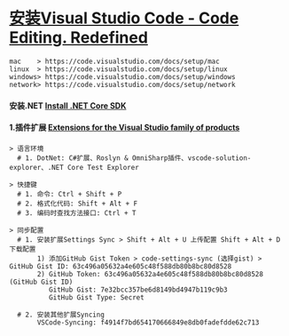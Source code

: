 
# **[安装Visual Studio Code - Code Editing. Redefined](https://github.com/microsoft/vscode)**

~~~
mac    > https://code.visualstudio.com/docs/setup/mac
linux  > https://code.visualstudio.com/docs/setup/linux
windows> https://code.visualstudio.com/docs/setup/windows
network> https://code.visualstudio.com/docs/setup/network
~~~

####   安装.NET  [Install .NET Core SDK](https://www.microsoft.com/net/learn/dotnet/hello-world-tutorial)

####  1.插件扩展 [Extensions for the Visual Studio family of products](https://marketplace.visualstudio.com/vscode)

~~~
> 语言环境
  # 1. DotNet: C#扩展、Roslyn & OmniSharp插件、vscode-solution-explorer、.NET Core Test Explorer

> 快捷键
  # 1. 命令: Ctrl + Shift + P
  # 2. 格式化代码: Shift + Alt + F
  # 3. 编码时查找方法接口: Ctrl + T

> 同步配置
  # 1. 安装扩展Settings Sync > Shift + Alt + U 上传配置 Shift + Alt + D 下载配置
       1) 添加GitHub Gist Token > code-settings-sync (选择gist) > GitHub Gist ID: 63c496a05632a4e605c48f588db80b8bc80d8528
       2) GitHub Token: 63c496a05632a4e605c48f588db80b8bc80d8528 (GitHub Gist ID)
          GitHub Gist: 7e32bcc357be6d8149bd4947b119c9b3
          GitHub Gist Type: Secret

  # 2. 安装其他扩展Syncing
       VSCode-Syncing: f4914f7bd654170666849e8db0fadefdde62c713

 ~~~
 
